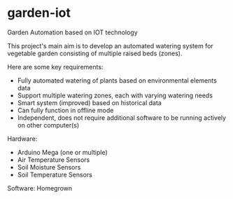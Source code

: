 # garden-iot
Garden Automation based on IOT technology

This project's main aim is to develop an automated watering system for vegetable garden consisting of multiple raised beds (zones). 

Here are some key requirements:

- Fully automated watering of plants based on environmental elements data
- Support multiple watering zones, each with varying watering needs
- Smart system (improved) based on historical data
- Can fully function in offline mode
- Independent, does not require additional software to be running actively on other computer(s)

Hardware:
- Arduino Mega (one or multiple)
- Air Temperature Sensors
- Soil Moisture Sensors
- Soil Temperature Sensors
  

Software:
  Homegrown
  
  
